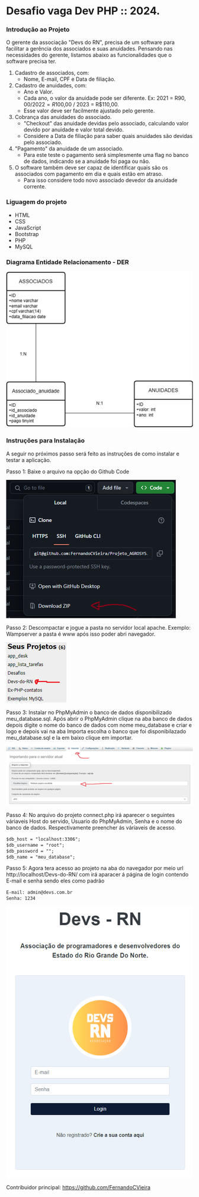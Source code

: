 # Desafio vaga Dev PHP :: 2024.

### Introdução ao Projeto

O gerente da associação "Devs do RN", precisa de um software para facilitar a gerência dos associados e suas anuidades. Pensando nas necessidades do gerente, listamos abaixo as funcionalidades que o software precisa ter.

1. Cadastro de associados, com:
   - Nome, E-mail, CPF e Data de filiação.
2. Cadastro de anuidades, com:
   - Ano e Valor.
   - Cada ano, o valor da anuidade pode ser diferente. Ex: 2021 = R$90,00 / 2022 = R$100,00 / 2023 = R$110,00.
   - Esse valor deve ser facilmente ajustado pelo gerente.
3. Cobrança das anuidades do associado.
   - "Checkout" das anuidade devidas pelo associado, calculando valor devido por anuidade e valor total devido.
   - Considere a Data de filiação para saber quais anuidades são devidas pelo associado.
4. "Pagamento" da anuidade de um associado.
   - Para este teste o pagamento será simplesmente uma flag no banco de dados, indicando se a anuidade foi paga ou não.
5. O software também deve ser capaz de identificar quais são os associados com pagamento em dia e quais estão em atraso.
   - Para isso considere todo novo associado devedor da anuidade corrente.

### Liguagem do projeto

- HTML
- CSS
- JavaScript
- Bootstrap
- PHP
- MySQL

### Diagrama Entidade Relacionamento - DER

![DER](/img/devs-rn.png)

### Instruções para Instalação

A seguir no próximos passo será feito as instruções de como instalar e testar a aplicação.

Passo 1: Baixe o arquivo na opção do Github Code

![DER](/img/baixe.png)

Passo 2: Descompactar e jogue a pasta no servidor local apache. Exemplo: Wampserver a pasta é www após isso poder abri navegador.

![DER](/img/projetos.png)

Passo 3: Instalar no PhpMyAdmin o banco de dados disponibilizado meu_database.sql. Após abrir o PhpMyAdmin clique na aba banco de dados depois digite o nome do banco de dados com nome meu_database e criar e logo e depois vai na aba Importa escolha o banco que foi disponibilazado meu_database.sql e la em baixo clique em importar.

![DER](/img/banco.png)

Passo 4: No arquivo do projeto connect.php irá aparecer o seguintes váriaveis Host do servido, Usuario do PhpMyAdmin, Senha e o nome do banco de dados. Respectivamente preencher ás váriaveis de acesso.

```
$db_host = "localhost:3306";
$db_username = "root";
$db_password = "";
$db_name = "meu_database";
```

Passo 5: Agora tera acesso ao projeto na aba do navegador por meio url http://localhost/Devs-do-RN/ com irá aparacer á página de login contendo E-mail e senha sendo eles como padrão
```
E-mail: admin@devs.com.br
Senha: 1234
```

![DEV](/img/login.png)

Contribuidor principal: https://github.com/FernandoCVieira